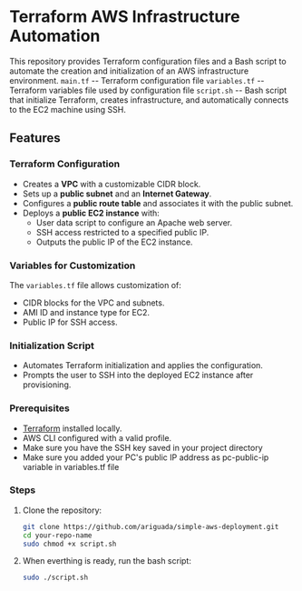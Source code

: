 # Terraform AWS Infrastructure Automation

This repository provides Terraform configuration files and a Bash script to automate the creation and initialization of an AWS infrastructure environment.
`main.tf` -- Terraform configuration file
`variables.tf` -- Terraform variables file used by configuration file
`script.sh` -- Bash script that initialize Terraform, creates infrastructure, and automatically connects to the EC2 machine using SSH.

## Features

### Terraform Configuration
- Creates a **VPC** with a customizable CIDR block.
- Sets up a **public subnet** and an **Internet Gateway**.
- Configures a **public route table** and associates it with the public subnet.
- Deploys a **public EC2 instance** with:
  - User data script to configure an Apache web server.
  - SSH access restricted to a specified public IP.
  - Outputs the public IP of the EC2 instance.

### Variables for Customization
The `variables.tf` file allows customization of:
- CIDR blocks for the VPC and subnets.
- AMI ID and instance type for EC2.
- Public IP for SSH access.

### Initialization Script
- Automates Terraform initialization and applies the configuration.
- Prompts the user to SSH into the deployed EC2 instance after provisioning.

### Prerequisites
- [Terraform](https://www.terraform.io/) installed locally.
- AWS CLI configured with a valid profile.
- Make sure you have the SSH key saved in your project directory
- Make sure you added your PC's public IP address as pc-public-ip variable in variables.tf file

### Steps
1. Clone the repository:
   ```bash
   git clone https://github.com/ariguada/simple-aws-deployment.git
   cd your-repo-name
   sudo chmod +x script.sh

2. When everthing is ready, run the bash script:
    ```bash
    sudo ./script.sh
